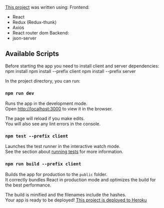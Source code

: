[This project](https://react-pizzas-shop.herokuapp.com/) was written using:
Frontend:
- React
- Redux (Redux-thunk)
- Axios
- React router dom
Backend:
- json-server


## Available Scripts
Before starting the app you need to install client and server dependencies:
npm install
npm install --prefix client
npm install --prefix server

In the project directory, you can run:

### `npm run dev`

Runs the app in the development mode.<br />
Open [http://localhost:3000](http://localhost:3000) to view it in the browser.

The page will reload if you make edits.<br />
You will also see any lint errors in the console.

### `npm test --prefix client`

Launches the test runner in the interactive watch mode.<br />
See the section about [running tests](https://facebook.github.io/create-react-app/docs/running-tests) for more information.

### `npm run build --prefix client`

Builds the app for production to the `public` folder.<br />
It correctly bundles React in production mode and optimizes the build for the best performance.

The build is minified and the filenames include the hashes.<br />
Your app is ready to be deployed!
[This project is deployed to Heroku](https://react-pizzas-shop.herokuapp.com/)